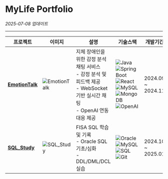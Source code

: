 # MyLife Portfolio
*2025-07-08 업데이트*

---

| 프로젝트 | 이미지 | 설명 | 기술스택 | 개발기간 |
|----------|--------|------|----------|----------|
| [**EmotionTalk**](https://github.com/EmotionTalk/BackEnd) | ![EmotionTalk](https://github.com/user-attachments/assets/bfc17a85-5b3a-4dfb-b909-de954ed88dfc) | 지체 장애인을 위한 감정 분석 채팅 서비스 <br> - 감정 분석 및 피드백 제공 <br> - WebSocket 기반 실시간 채팅 <br> - OpenAI 연동 대응 제공 | ![Java](https://img.shields.io/badge/Java-007396?style=flat-square&logo=openjdk&logoColor=white) ![Spring Boot](https://img.shields.io/badge/Spring_Boot-6DB33F?style=flat-square&logo=springboot&logoColor=white) ![React](https://img.shields.io/badge/React-61DAFB?style=flat-square&logo=react&logoColor=black) ![MySQL](https://img.shields.io/badge/MySQL-4479A1?style=flat-square&logo=mysql&logoColor=white) ![MongoDB](https://img.shields.io/badge/MongoDB-47A248?style=flat-square&logo=mongodb&logoColor=white) ![OpenAI](https://img.shields.io/badge/OpenAI-412991?style=flat-square&logo=openai&logoColor=white) | 2024.09 ~ 2024.11 |
| [**SQL_Study**](https://github.com/yunkihong-dev/SQL_Study.git) | ![SQL_Study](https://github.com/user-attachments/assets/ded30fab-6749-4bbf-8a72-d0f98cba7096) | FISA SQL 학습 및 기록 <br> - Oracle SQL 기초/심화 <br> - DDL/DML/DCL 실습 | ![Oracle](https://img.shields.io/badge/Oracle-F80000?style=flat-square&logo=oracle&logoColor=white) ![MySQL](https://img.shields.io/badge/MySQL-4479A1?style=flat-square&logo=mysql&logoColor=white) ![SQL](https://img.shields.io/badge/SQL-4479A1?style=flat-square&logo=sqlite&logoColor=white) ![Git](https://img.shields.io/badge/Git-F05032?style=flat-square&logo=git&logoColor=white) | 2024.10 ~ 2025.01 |
